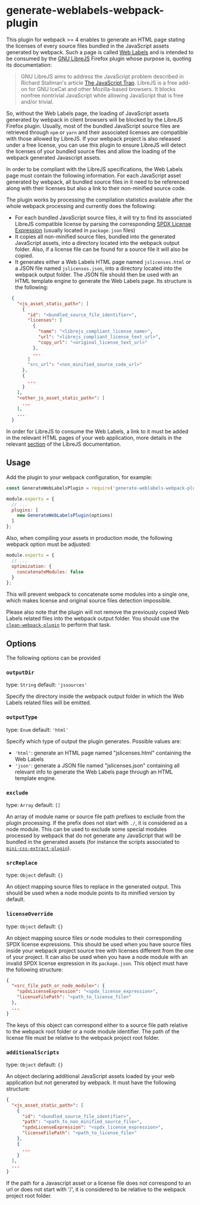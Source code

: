 # generate-weblabels-webpack-plugin

This plugin for webpack >= 4 enables to generate an HTML page stating the licenses of every source files bundled in the JavaScript assets generated by webpack. Such a page is called [Web Labels](https://www.gnu.org/licenses/javascript-labels.html) and is intended to be consumed by the [GNU LibreJS](https://www.gnu.org/software/librejs/) Firefox plugin whose purpose is, quoting its documentation:

> GNU LibreJS aims to address the JavaScript problem described in Richard Stallman's article [The JavaScript Trap](http://www.gnu.org/philosophy/javascript-trap.html). LibreJS is a free add-on for GNU IceCat and other Mozilla-based browsers. It blocks nonfree nontrivial JavaScript while allowing JavaScript that is free and/or trivial.

So, without the Web Labels page, the loading of JavaScript assets generated by webpack in client browsers will be blocked by the LibreJS Firefox plugin. Usually, most of the bundled JavaScript source files are retrieved through `npm` or `yarn` and their associated licenses are compatible with those allowed by LibreJS. If your webpack project is also released under a free license, you can use this plugin to ensure LibreJS will detect the licenses of your bundled source files and allow the loading of the webpack generated Javascript assets.

In order to be compliant with the LibreJS specifications, the Web Labels page must contain the following information. For each JavaScript asset generated by webpack, all bundled source files in it need to be referenced along with their licenses but also a link to their non-minified source code.

The plugin works by processing the compilation statistics available after the whole webpack processing and currently does the following:
  - For each bundled JavaScript source files, it will try to find its associated LibreJS compatible license by parsing the corresponding [SPDX License Expression](https://spdx.org/licenses/) (usually located in `package.json` files)
  - It copies all non-minified source files, bundled into the generated JavaScript assets, into a directory located into the webpack output folder. Also, if a license file can be found for a source file it will also be copied.
  - It generates either a Web Labels HTML page named `jslicenses.html` or a JSON file named `jslicenses.json`, into a directory located into the webpack output folder. The JSON file should then be used with an HTML template engine to generate the Web Labels page. Its structure is the following:

```json
  {
    "<js_asset_static_path>": [
      {
        "id": "<bundled_source_file_identifier>",
        "licenses": [
          {
            "name": "<librejs_compliant_license_name>",
            "url": "<librejs_compliant_license_text_url>",
            "copy_url": "<original_license_text_url>"
          },
          ...
        ]
        "src_url": "<non_minified_source_code_url>"
      },
      {
        ...
      }
    ],
    "<other_js_asset_static_path>": [
      ...
    ],
    ...
  }
```

In order for LibreJS to consume the Web Labels, a link to it must be added in the relevant HTML pages of your web application, more details in the relevant [section](https://www.gnu.org/software/librejs/free-your-javascript.html#step3) of the LibreJS documentation.

## Usage

Add the plugin to your webpack configuration, for example:

```js
const GenerateWebLabelsPlugin = require('generate-weblabels-webpack-plugin');

module.exports = {
  // ...
  plugins: [
    new GenerateWebLabelsPlugin(options)
  ]
};
```

Also, when compiling your assets in production mode, the following webpack option must be adjusted:
```js
module.exports = {
  // ...
  optimization: {
    concatenateModules: false
  }
};
```
This will prevent webpack to concatenate some modules into a single one, which makes license and original source files detection impossible.

Please also note that the plugin will not remove the previously copied Web Labels related files into the webpack output folder. You should use the [`clean-webpack-plugin`](https://github.com/johnagan/clean-webpack-plugin) to perform that task.

## Options

The following options can be provided

### `outputDir`
type: `String`
default: `'jssources'`

Specify the directory inside the webpack output folder in which the Web Labels related files will be emitted.

### `outputType`
type: `Enum`
default: `'html'`

Specify which type of output the plugin generates. Possible values are:

  - `'html'`: generate an HTML page named "jslicenses.html" containing the Web Labels
  - `'json'`: generate a JSON file named "jslicenses.json" containing all relevant info to generate the Web Labels page through an HTML template engine.

### `exclude`
type: `Array`
default: `[]`

An array of module name or source file path prefixes to exclude from the plugin processing. If the prefix does not start with `./`, it is considered as a node module.
This can be used to exclude some special modules processed by webpack that do not generate any JavaScript that will be bundled in the generated assets (for instance the scripts associated to [`mini-css-extract-plugin`](https://github.com/webpack-contrib/mini-css-extract-plugin)).

### `srcReplace`
type: `Object`
default: `{}`

An object mapping source files to replace in the generated output.
This should be used when a node module points to its minified version by default.

### `licenseOverride`
type: `Object`
default: `{}`

An object mapping source files or node modules to their corresponding SPDX license expressions.
This should be used when you have source files inside your webpack project source tree with licenses different from the one of your project. It can also be used when you have a node module with an invalid SPDX license expression in its `package.json`.
This object must have the following structure:

```json
{
  "<src_file_path_or_node_module>": {
    "spdxLicenseExpression": "<spdx_license_expression>",
    "licenseFilePath": "<path_to_license_file>"
  },
  ...
}
```

The keys of this object can correspond either to a source file path relative to the webpack root folder or a node module identifier.
The path of the license file must be relative to the webpack project root folder.

### `additionalScripts`
type: `Object`
default: `{}`

An object declaring additional JavaScript assets loaded by your web application but not generated by webpack. It must have the following structure:

```json
{
  "<js_asset_static_path>": [
    {
      "id": "<bundled_source_file_identifier>",
      "path": "<path_to_non_minified_source_file>",
      "spdxLicenseExpression": "<spdx_license_expression>",
      "licenseFilePath": "<path_to_license_file>"
    },
    {
      ...
    }
  ],
  ...
}
```

If the path for a Javascript asset or a license file does not correspond to an url or does not start with '/', it is considered to be relative to the webpack project root folder.
